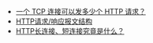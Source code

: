 - [一个 TCP 连接可以发多少个 HTTP 请求？](https://mp.weixin.qq.com/s/REC63l3ANHpi9_4wgrzK3w)
- [HTTP请求/响应报文结构](https://www.cnblogs.com/ldq2016/p/9055933.html)
- [HTTP长连接、短连接究竟是什么？](https://www.cnblogs.com/gotodsp/p/6366163.html)
